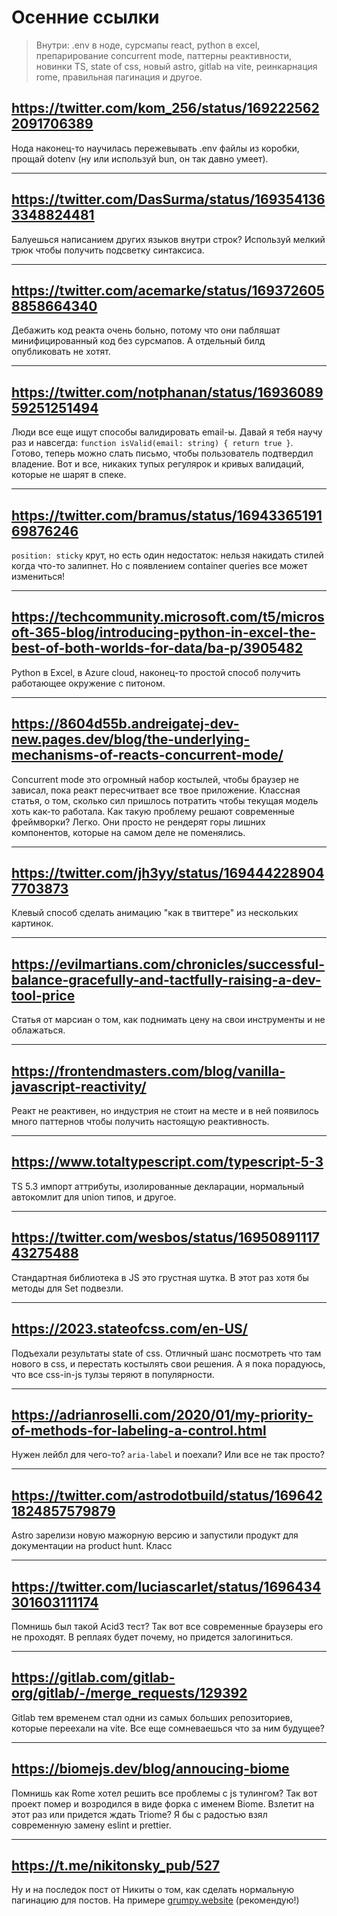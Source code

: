 # Осенние ссылки

> Внутри: .env в ноде, сурсмапы react, python в excel, препарирование concurrent mode, паттерны реактивности, новинки TS, state of css, новый astro, gitlab на vite, реинкарнация rome, правильная пагинация и другое.

## https://twitter.com/kom_256/status/1692225622091706389

Нода наконец-то научилась пережевывать .env файлы из коробки, прощай dotenv (ну или используй bun, он так давно умеет).

---

## https://twitter.com/DasSurma/status/1693541363348824481

Балуешься написанием других языков внутри строк? Используй мелкий трюк чтобы получить подсветку синтаксиса.

---

## https://twitter.com/acemarke/status/1693726058858664340

Дебажить код реакта очень больно, потому что они пабляшат минифицированный код без сурсмапов. А отдельный билд опубликовать не хотят.

---

## https://twitter.com/notphanan/status/1693608959251251494

Люди все еще ищут способы валидировать email-ы. Давай я тебя научу раз и навсегда: `function isValid(email: string) { return true }`. Готово, теперь можно слать письмо, чтобы пользователь подтвердил владение. Вот и все, никаких тупых регулярок и кривых валидаций, которые не шарят в спеке.

---

## https://twitter.com/bramus/status/1694336519169876246

`position: sticky` крут, но есть один недостаток: нельзя накидать стилей когда что-то залипнет. Но с появлением container queries все может измениться!

---

## https://techcommunity.microsoft.com/t5/microsoft-365-blog/introducing-python-in-excel-the-best-of-both-worlds-for-data/ba-p/3905482

Python в Excel, в Azure cloud, наконец-то простой способ получить работающее окружение с питоном.

---

## https://8604d55b.andreigatej-dev-new.pages.dev/blog/the-underlying-mechanisms-of-reacts-concurrent-mode/

Concurrent mode это огромный набор костылей, чтобы браузер не зависал, пока реакт пересчитвает все твое приложение. Классная статья, о том, сколько сил пришлось потратить чтобы текущая модель хоть как-то работала. Как такую проблему решают современные фреймворки? Легко. Они просто не рендерят горы лишних компонентов, которые на самом деле не поменялись.

---

## https://twitter.com/jh3yy/status/1694442289047703873

Клевый способ сделать анимацию "как в твиттере" из нескольких картинок.

---

## https://evilmartians.com/chronicles/successful-balance-gracefully-and-tactfully-raising-a-dev-tool-price

Статья от марсиан о том, как поднимать цену на свои инструменты и не облажаться.

---

## https://frontendmasters.com/blog/vanilla-javascript-reactivity/

Реакт не реактивен, но индустрия не стоит на месте и в ней появилось много паттернов чтобы получить настоящую реактивность.

---

## https://www.totaltypescript.com/typescript-5-3

TS 5.3 импорт аттрибуты, изолированные декларации, нормальный автокомлит для union типов, и другое.

---

## https://twitter.com/wesbos/status/1695089111743275488

Стандартная библиотека в JS это грустная шутка. В этот раз хотя бы методы для Set подвезли.

---

## https://2023.stateofcss.com/en-US/

Подъехали результаты state of css. Отличный шанс посмотреть что там нового в css, и перестать костылять свои решения. А я пока порадуюсь, что все css-in-js тулзы теряют в популярности.

---

## https://adrianroselli.com/2020/01/my-priority-of-methods-for-labeling-a-control.html

Нужен лейбл для чего-то? `aria-label` и поехали? Или все не так просто?

---

## https://twitter.com/astrodotbuild/status/1696421824857579879

Astro зарелизи новую мажорную версию и запустили продукт для документации на product hunt. Класс

---

## https://twitter.com/luciascarlet/status/1696434301603111174

Помнишь был такой Acid3 тест? Так вот все современные браузеры его не проходят. В реплаях будет почему, но придется залогиниться.

---

## https://gitlab.com/gitlab-org/gitlab/-/merge_requests/129392

Gitlab тем временем стал одни из самых больших репозиториев, которые переехали на vite. Все еще сомневаешься что за ним будущее?

---

## https://biomejs.dev/blog/annoucing-biome

Помнишь как Rome хотел решить все проблемы с js тулингом? Так вот проект помер и возродился в виде форка с именем Biome. Взлетит на этот раз или придется ждать Triome? Я бы с радостью взял современную замену eslint и prettier.

---

## https://t.me/nikitonsky_pub/527

Ну и на последок пост от Никиты о том, как сделать нормальную пагинацию для постов. На примере [grumpy.website](https://grumpy.website) (рекомендую!)
